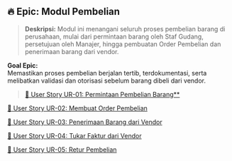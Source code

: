 ## :fire: Epic: Modul Pembelian
> **Deskripsi:** Modul ini menangani seluruh proses pembelian barang di perusahaan, mulai dari permintaan barang oleh Staf Gudang, persetujuan oleh Manajer, hingga pembuatan Order Pembelian dan penerimaan barang dari vendor.
> 

**Goal Epic:**<br>
Memastikan proses pembelian berjalan tertib, terdokumentasi, serta melibatkan validasi dan otorisasi sebelum barang dibeli dari vendor.

> [:toolbox: User Story UR-01: Permintaan Pembelian Barang**](https://www.notion.so/User-Story-UR-01-Permintaan-Pembelian-Barang-1c23722a8ea580499917fd65d1432687?pvs=21)

[🧩 User Story UR-02: Membuat Order Pembelian](https://www.notion.so/User-Story-UR-02-Membuat-Order-Pembelian-1c33722a8ea580949511ffe22b812dca?pvs=21)

[🧩 User Story UR-03: Penerimaan Barang dari Vendor](https://www.notion.so/User-Story-UR-03-Penerimaan-Barang-dari-Vendor-1c33722a8ea5805fbf71c6665a806ffa?pvs=21)

[🧩 User Story UR-04: Tukar Faktur dari Vendor](https://www.notion.so/User-Story-UR-04-Tukar-Faktur-dari-Vendor-1c33722a8ea58076a2d3f3ecc8074b01?pvs=21)

[🧩 User Story UR-05: Retur Pembelian](https://www.notion.so/User-Story-UR-05-Retur-Pembelian-1c33722a8ea58019a18bcc9913004ea9?pvs=21)